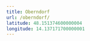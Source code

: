 ```yaml
---
title: Oberndorf
url: /oberndorf/
latitude: 48.151374600000004
longitude: 14.137171700000001
---
```


